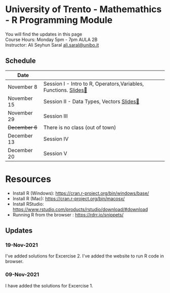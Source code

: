 # University of Trento - Mathemathics - R Programming Module
You will find the updates in this page  
Course Hours: Monday 5pm - 7pm  AULA 2B  
Instructor: Ali Seyhun Saral <ali.saral@unibo.it>
## Schedule
| Date      |                                                          |
|-----------|----------------------------------------------------------|
| November 8     | Session I - Intro to R, Operators,Variables, Functions. [Slides🔗](https://www.saral.it/trentomathr/slides1.html#1)   |
| November 15    | Session II - Data Types, Vectors [Slides🔗](https://www.saral.it/trentomathr/slides2.html#1)                                                         |
| November 29    | Session III  |
| ~~December 6~~  | There is no class (out of town)  |
| December 13 | Session IV  |
| December 20 | Session V  |

# Resources
* Install R (Windows): https://cran.r-project.org/bin/windows/base/
* Install R (Mac): https://cran.r-project.org/bin/macosx/
* Install RStudio: https://www.rstudio.com/products/rstudio/download/#download
* Running R from the browser : https://rdrr.io/snippets/

## Updates
### 19-Nov-2021
I've added solutions for Excercise 2.
I've added the website to run R code in browser. 

### 09-Nov-2021
I have added the solutions for Excercise 1. 
